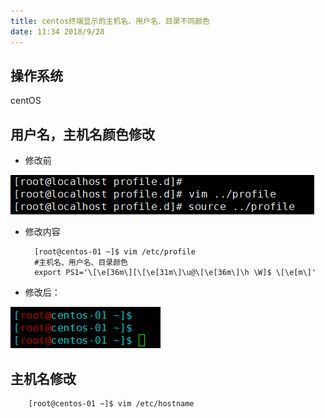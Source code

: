 ```yaml
---
title: centos终端显示的主机名、用户名、目录不同颜色
date: 11:34 2018/9/28
---
```


## 操作系统
centOS

## 用户名，主机名颜色修改

- 修改前

![centOS-1](/images/201809/20180922111629-centos-1.png)


- 修改内容

        [root@centos-01 ~]$ vim /etc/profile
        #主机名、用户名、目录颜色
        export PS1='\[\e[36m\][\[\e[31m\]\u@\[\e[36m\]\h \W]$ \[\e[m\]'



- 修改后：

![centOS-2](/images/201809/20180928114240-centos-2.png)

## 主机名修改


        [root@centos-01 ~]$ vim /etc/hostname

